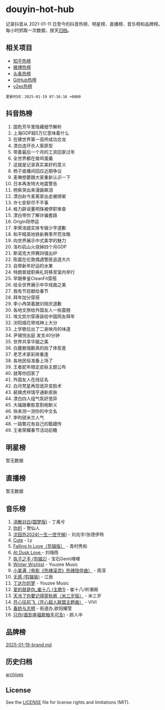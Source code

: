 # douyin-hot-hub

记录抖音从 2021-01-11 日至今的抖音热榜、明星榜、直播榜、音乐榜和品牌榜。每小时抓取一次数据，按天[归档](archives)。

## 相关项目

- [知乎热榜](https://github.com/lonnyzhang423/zhihu-hot-hub)
- [微博热榜](https://github.com/lonnyzhang423/weibo-hot-hub)
- [头条热榜](https://github.com/lonnyzhang423/toutiao-hot-hub)
- [GitHub热榜](https://github.com/lonnyzhang423/github-hot-hub)
- [v2ex热榜](https://github.com/lonnyzhang423/v2ex-hot-hub)


`更新时间：2025-01-19 07:16:16 +0800`

## 抖音热榜

1. 国色芳华里隐藏细节解析
1. 上海GDP超5万亿意味着什么
1. 在建世界第一高桥成功合龙
1. 漂白连环杀人案原型
1. 带着最后一个月的工资回家过年
1. 全世界都在做鸡蛋羹
1. 这就是记录真实美好的意义
1. 杨子直播间回应近期争议
1. 麦琳想要跟大家重新认识一下
1. 日本再发特大地震警告
1. 杨紫哭出来漫画飙泪
1. 漂白赵今麦离家出走被绑架
1. 许七安斩尽不平事
1. 格力辟谣董明珠被停职审查
1. 漂白带你了解诈骗套路
1. Origin将停运
1. 李荣浩就实体专辑少字道歉
1. 和平精英地铁新赛季开荒攻略
1. 向世界展示中式美学的魅力
1. 洛杉矶山火烧掉四个月GDP
1. 斯诺克大师赛四强出炉
1. 陈震在伦敦偶遇警匪追逐大片
1. 自带新年好运的水果
1. 特朗普就职典礼将移至室内举行
1. 早期拳皇CleanFit穿搭
1. 给全世界展示中华戏曲之美
1. 我有节目献给春节
1. 拜年加分穿搭
1. 李小冉哭着跟刘晓庆道歉
1. 各地文旅给外国友人一些震撼
1. 埃文凯尔穿唐装给中国网友拜年
1. 浏阳烟花带戏神上大分
1. 上学歌拉出了二泉映月的味道
1. 尹锡悦出庭 发言40分钟
1. 世界共享华服之美
1. 白鹿敖瑞鹏真的拍了体型差
1. 老艺术家彩排重逢
1. 各地民俗准备上场了
1. 王者蛇年限定皮肤主题公布
1. 就等你回家了
1. 外国友人在线征名
1. 白月梵星再现诡异变脸术
1. 裴擒虎祥瑞亨通新皮肤
1. 漂白四人组气氛好诡异
1. 大福跟秦胜意割袍断义
1. 快来测一测你的中文名
1. 李昀锐米兰人气
1. 一路繁花有自己的甄嬛传
1. 王者荣耀春节活动前瞻

## 明星榜

暂无数据

## 直播榜

暂无数据

## 音乐榜

1. [消散对白(圆梦版)](https://sf5-hl-cdn-tos.douyinstatic.com/obj/tos-cn-ve-2774/og4jB5I5IizzoZVAAAzWgBMAsMDWoArfwBOiFs) - 丁禹兮
1. [你的](https://sf5-hl-cdn-tos.douyinstatic.com/obj/tos-cn-ve-2774/oYuIeKf42jB7sEV6B2upMdpYAgfrQWj0FeRegh) - 贺仙人
1. [沈园外2024(一生一世守候)](https://sf6-cdn-tos.douyinstatic.com/obj/tos-cn-ve-2774/oAIYMHGCmKaYKFDd6FZBf9AfMfx1eErAAEJAFH) - 刘兆宇/张德伊玲
1. [Cute](https://sf5-hl-cdn-tos.douyinstatic.com/obj/tos-cn-ve-2774/o4IbIzHWKAAB4wsS5qMBRiiAlEBGTpQRNfFvuo) - Ly
1. [Falling In Love（剪辑版）](https://sf5-hl-cdn-tos.douyinstatic.com/obj/tos-cn-ve-2774/o8ajpA8zzgBPahbBIO8AcKGBLJezFCRd1wfP9f) - 青村秀和
1. [ At Dusk  Love ](https://sf5-hl-cdn-tos.douyinstatic.com/obj/tos-cn-ve-2774/o8CrpCf5CaYgI4ZrtQgMQAFEfuGqNnRSDQAPBc) - 刘嗨雨
1. [执子之手 (剪辑2)](https://sf5-hl-cdn-tos.douyinstatic.com/obj/tos-cn-ve-2774/oUoZLQjCc31XzqsBnBQUNgeKtYPBcgbFDwtfcu) - 宝石Gem\哩哩
1. [Winter Wishlist](https://sf5-hl-cdn-tos.douyinstatic.com/obj/tos-cn-ve-2774/oIIgUOeamCFCVAzxN6MFRLIBlLGpUqQxeeHrLE) - Youzee Music
1. [小美满（电影《热辣滚烫》热辣陪伴曲）](https://sf5-hl-cdn-tos.douyinstatic.com/obj/tos-cn-ve-2774/o0GAn2lSgfZIDUgtevCGDQYnFg4CwnrBaxbTZL) - 周深
1. [无感 (剪辑版)](https://sf5-hl-cdn-tos.douyinstatic.com/obj/tos-cn-ve-2774/o0eIsUzJBDlQaQFC5OFlgbMEZC1TFYBftOBn6p) - 江辰
1. [丁达尔的梦](https://sf5-hl-cdn-tos.douyinstatic.com/obj/tos-cn-ve-2774/oMU3WirUZBVQkAC9ccG5P2IQirziZM2RTInUY) - Youzee Music
1. [爱的就是你_崔十八 (主歌1)](https://sf5-hl-cdn-tos.douyinstatic.com/obj/tos-cn-ve-2774/oI5BO5DhFZ6UTcNCnZaOCBLtZ7WIMQGfgnXf5E) - 崔十八/听潮阁
1. [天冷了你要记得穿秋裤（米三岁版）](https://sf5-hl-cdn-tos.douyinstatic.com/obj/tos-cn-ve-2774/oQlIwVIDWiZ6BQilAorS7MA0AgCkQDvcZAdm1) - 米三岁
1. [开心往前飞（开心超人联盟主题曲）](https://sf5-hl-cdn-tos.douyinstatic.com/obj/tos-cn-ve-2774/9d8fb7c82cf1421fb93a9fe925275e0a) - VIVI
1. [春娇与志明](https://sf5-hl-cdn-tos.douyinstatic.com/obj/tos-cn-ve-2774/e530d8fceb7044b39707d7f9ff54add1) - 街道办,欧阳耀莹
1. [只你(直到幸福能触手可及)](https://sf5-hl-cdn-tos.douyinstatic.com/obj/tos-cn-ve-2774/o0lBkRDzFTeaVSUz3ZZSCBVtZ5DIMQGfgmEAuE) - 颜人中

## 品牌榜

[2025-01-19-brand.md](archives/2025-01-19-brand.md)

## 历史归档

[archives](archives)

## License

See the [LICENSE](LICENSE) file for license rights and limitations (MIT).
